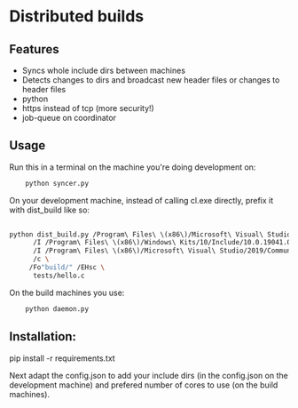 # Distributed builds

## Features

- Syncs whole include dirs between machines
- Detects changes to dirs and broadcast new header files or changes to header files
- python
- https instead of tcp (more security!)
- job-queue on coordinator

## Usage

Run this in a terminal on the machine you're doing development on:

```bash
    python syncer.py
```

On your development machine, instead of calling cl.exe directly, prefix it with dist_build like so:

```bash
    
python dist_build.py /Program\ Files\ \(x86\)/Microsoft\ Visual\ Studio/2019/Community/VC/Tools/MSVC/14.29.30037/bin/Hostx64/x64/cl.exe \
      /I /Program\ Files\ \(x86\)/Windows\ Kits/10/Include/10.0.19041.0/ucrt \
      /I /Program\ Files\ \(x86\)/Microsoft\ Visual\ Studio/2019/Community/VC/Tools/MSVC/14.29.30037/include \
      /c \
     /Fo"build/" /EHsc \
      tests/hello.c
```

On the build machines you use:

```bash
    python daemon.py 
```


## Installation:

pip install -r requirements.txt 

Next adapt the config.json to add your include dirs (in the config.json on the development machine) and prefered number of cores to use (on the build machines).